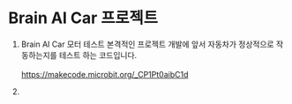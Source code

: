 # Brain AI Car 프로젝트

1. Brain AI Car 모터 테스트
   본격적인 프로젝트 개발에 앞서 자동차가 정상적으로 작동하는지를 테스트 하는 코드입니다.<br>  
   https://makecode.microbit.org/_CP1Pt0aibC1d
   
2. 


